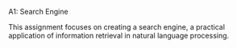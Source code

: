 A1: Search Engine

This assignment focuses on creating a search engine, a practical application of information retrieval in natural language processing.